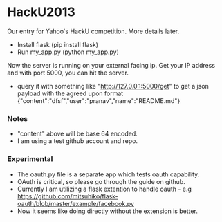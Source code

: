 HackU2013
=========

Our entry for Yahoo's HackU competition. More details later.

* Install flask (pip install flask)
* Run my_app.py (python my_app.py)

Now the server is running on your external facing ip. 
Get your IP address and with port 5000, you can hit the server. 

* query it with something like "http://127.0.0.1:5000/get" to get a json payload with the agreed upon format {"content":"dfsf","user":"pranav","name":"README.md"}

### Notes 

* "content" above will be base 64 encoded. 
* I am using a test github account and repo.

### Experimental 

* The oauth.py file is a separate app which tests oauth capability. 
* OAuth is critical, so please go through the guide on github.
* Currently I am utilizing a flask extention to handle oauth - e.g https://github.com/mitsuhiko/flask-oauth/blob/master/example/facebook.py
* Now it seems like doing directly without the extension is better. 

